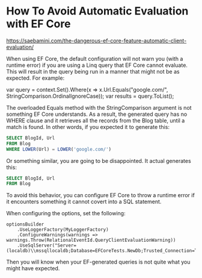 # How To Avoid Automatic Evaluation with EF Core

https://saebamini.com/the-dangerous-ef-core-feature-automatic-client-evaluation/

When using EF Core, the default configuration will not warn you (with a runtime error) if you 
are using a Linq query that EF Core cannot evaluate. This will result in the query being
run in a manner that might not be as expected. For example:

var query = context.Set<Blog>().Where(x => x.Url.Equals("google.com/", StringComparison.OrdinalIgnoreCase));
var results = query.ToList();

The overloaded Equals method with the StringComparison argument is not something EF Core understands. As
a result, the generated query has no WHERE clause and it retrieves all the records from the Blog table, until
a match is found. In other words, if you expected it to generate this:

```SQl
SELECT BlogId, Url
FROM Blog
WHERE LOWER(Url) = LOWER('google.com/')
```

Or something similar, you are going to be disappointed. It actual generates this:

```SQL
SELECT BlogId, Url
FROM Blog
```

To avoid this behavior, you can configure EF Core to throw a runtime error if it encounters something it cannot
covert into a SQL statement.

When configuring the options, set the following:

```CSharp
optionsBuilder
    .UseLoggerFactory(MyLoggerFactory)
    .ConfigureWarnings(warnings => warnings.Throw(RelationalEventId.QueryClientEvaluationWarning))
    .UseSqlServer("Server=(localdb)\\mssqllocaldb;Database=EFCoreTests.NewDb;Trusted_Connection=True;ConnectRetryCount=0");
```

Then you will know when your EF-generated queries is not quite what you might have expected.